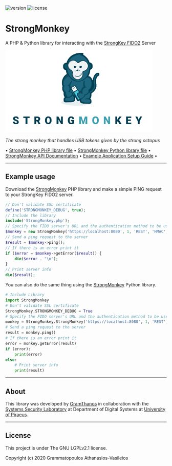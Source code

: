 ![version](https://img.shields.io/badge/StrongMonkey-v0.0.3--beta-green.svg)
![license](https://img.shields.io/github/license/GramThanos/StrongMonkey.svg)
<!--![downloads](https://img.shields.io/github/downloads/GramThanos/StrongMonkey/total.svg)
![downloads](https://img.shields.io/github/downloads/GramThanos/StrongMonkey/v0.0.3-beta/total.svg)-->

# StrongMonkey

A PHP & Python library for interacting with the [StrongKey FIDO2](https://github.com/StrongKey/fido2) Server

![strongmonkey-banner](strongmonkey-banner.png)

*The strong monkey that handles USB tokens given by the strong octopus*

• [StrongMonkey PHP library file](StrongMonkey.php) • [StrongMonkey Python library file](StrongMonkey.py) • [StrongMonkey API Documentation](docs/library_api.md) • [Example Application Setup Guide](docs/setup_guide.md) •

---
## Example usage

Download the [StrongMonkey](StrongMonkey.php) PHP library and make a simple PING request to your StrongKey FIDO2 server.

```php
// Don't validate SSL certificate
define('STRONGMONKEY_DEBUG', true);
// Include the library
include('StrongMonkey.php');
// Specify the FIDO server's URL and the authentication method to be used
$monkey = new StrongMonkey('https://localhost:8080', 1, 'REST', 'HMAC', '162a5684336fa6e7', '7edd81de1baab6ebcc76ebe3e38f41f4');
// Send a ping request to the server
$result = $monkey->ping();
// If there is an error print it
if ($error = $monkey->getError($result)) {
	die($error . "\n");
}
// Print server info
die($result);
```

You can also do the same thing using the [StrongMonkey](StrongMonkey.py) Python library.

```python
# Include Library
import StrongMonkey
# Don't validate SSL certificate
StrongMonkey.STRONGMONKEY_DEBUG = True
# Specify the FIDO server's URL and the authentication method to be used
monkey = StrongMonkey.StrongMonkey('https://localhost:8080', 1, 'REST', 'HMAC', '162a5684336fa6e7', '7edd81de1baab6ebcc76ebe3e38f41f4')
# Send a ping request to the server
result = monkey.ping()
# If there is an error print it
error = monkey.getError(result)
if (error):
    print(error)
else:
	# Print server info
	print(result)
```

---
## About
This library was developed by [GramThanos](https://www.linkedin.com/in/gramthanos/) in collaboration with the [Systems Security Laboratory](https://ssl.ds.unipi.gr/) at Department of Digital Systems at [University of Piraeus](https://www.unipi.gr/).

---
## License
This project is under The GNU LGPLv2.1 license.

Copyright (c) 2020 Grammatopoulos Athanasios-Vasileios
